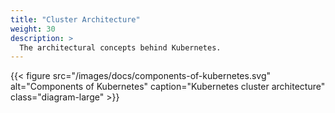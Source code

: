 ```yaml
---
title: "Cluster Architecture"
weight: 30
description: >
  The architectural concepts behind Kubernetes.
---
```


{{< figure src="/images/docs/components-of-kubernetes.svg" alt="Components of Kubernetes" caption="Kubernetes cluster architecture" class="diagram-large" >}}
